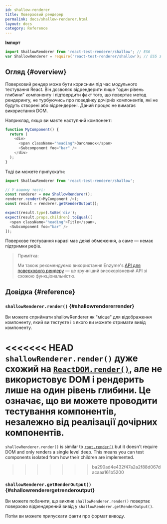 ```yaml
---
id: shallow-renderer
title: Поверховий рендерер
permalink: docs/shallow-renderer.html
layout: docs
category: Reference
---
```


**Імпорт**

```javascript
import ShallowRenderer from 'react-test-renderer/shallow'; // ES6
var ShallowRenderer = require('react-test-renderer/shallow'); // ES5 з використанням npm
```

## Огляд {#overview}

Поверховий рендер може бути корисним під час модульного тестування React. Він дозволяє відрендерити лише "один рівень глибини" компоненту і підтвердити факт того, що повертає метод рендерингу, не турбуючись про поведінку дочірніх компонентів, які не будуть створені або відрендерені. Даний процес не вимагає використання DOM.

Наприклад, якщо ви маєте наступний компонент:

```javascript
function MyComponent() {
  return (
    <div>
      <span className="heading">Заголовок</span>
      <Subcomponent foo="bar" />
    </div>
  );
}
```

Тоді ви можете припускати:

```javascript
import ShallowRenderer from 'react-test-renderer/shallow';

// У вашому тесті:
const renderer = new ShallowRenderer();
renderer.render(<MyComponent />);
const result = renderer.getRenderOutput();

expect(result.type).toBe('div');
expect(result.props.children).toEqual([
  <span className="heading">Title</span>,
  <Subcomponent foo="bar" />
]);
```

Поверхове тестування наразі має деякі обмеження, а саме — немає підтримки рефів.

> Примітка:
>
> Ми також рекомендуємо використання Enzyme's [API для поверхового рендеру](https://airbnb.io/enzyme/docs/api/shallow.html) — це зручніший  високорівневий API зі схожою функціональністю.

## Довідка {#reference}

### `shallowRenderer.render()` {#shallowrendererrender}

Ви можете сприймати shallowRenderer як "місце" для відображення компоненту, який ви тестуєте і з якого ви можете отримати вивід компоненту.

<<<<<<< HEAD
`shallowRenderer.render()` дуже схожий на [`ReactDOM.render()`](/docs/react-dom.html#render), але не використовує DOM і рендерить лише на один рівень глибини. Це означає, що ви можете проводити тестування компонентів, незалежно від реалізації дочірних компонентів.
=======
`shallowRenderer.render()` is similar to [`root.render()`](/docs/react-dom-client.html#createroot) but it doesn't require DOM and only renders a single level deep. This means you can test components isolated from how their children are implemented.
>>>>>>> ba290ad4e432f47a2a2f88d067dacaaa161b5200

### `shallowRenderer.getRenderOutput()` {#shallowrenderergetrenderoutput}

Ви можете побачити, що виклик `shallowRenderer.render()` повертає поверхово відрендерений вивід у `shallowRenderer.getRenderOutput()`.

Потім ви можете припускати факти про формат виводу.
